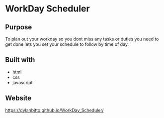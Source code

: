 # WorkDay Scheduler

## Purpose
To plan out your workday so you dont miss any tasks or duties you need to get done lets you set your schedule to follow by time of day.

## Built with
* html
* css
* javascript

## Website
https://dylanbitto.github.io/WorkDay_Scheduler/

##
